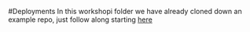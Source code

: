 #Deployments
In this workshopi folder we have already cloned down an example repo, just follow along starting [here](https://devcenter.heroku.com/articles/getting-started-with-nodejs#deploy-the-app)
